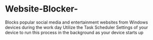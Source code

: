 # Website-Blocker-
Blocks popular social media and entertainment websites from Windows devices during the work day
Utilize the Task Scheduler Settings of your device to run this process in the background as your device starts up
